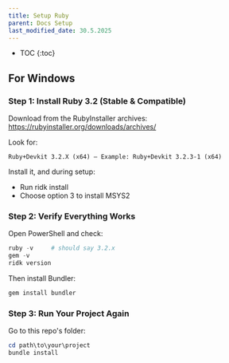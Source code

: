 ```yaml
---
title: Setup Ruby
parent: Docs Setup
last_modified_date: 30.5.2025
---
```

- TOC
{:toc}

## For Windows
### Step 1: Install Ruby 3.2 (Stable & Compatible)
Download from the RubyInstaller archives: https://rubyinstaller.org/downloads/archives/

Look for:

`Ruby+Devkit 3.2.X (x64) — Example: Ruby+Devkit 3.2.3-1 (x64)`

Install it, and during setup:

- Run ridk install
- Choose option 3 to install MSYS2

### Step 2: Verify Everything Works
Open PowerShell and check:

```powershell
ruby -v     # should say 3.2.x
gem -v
ridk version
```
Then install Bundler:

```powershell
gem install bundler
```

### Step 3: Run Your Project Again
Go to this repo's folder:

```powershell
cd path\to\your\project
bundle install
```